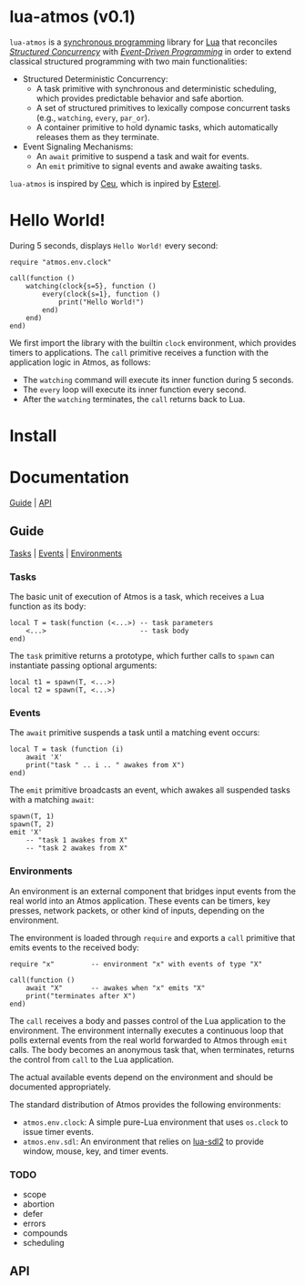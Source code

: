 # lua-atmos (v0.1)

`lua-atmos` is a [synchronous programming][1] library for [Lua][2] that
reconciles *[Structured Concurrency][3]* with *[Event-Driven Programming][4]*
in order to extend classical structured programming with two main
functionalities:

- Structured Deterministic Concurrency:
    - A task primitive with synchronous and deterministic scheduling, which
      provides predictable behavior and safe abortion.
    - A set of structured primitives to lexically compose concurrent tasks
      (e.g., `watching`, `every`, `par_or`).
    - A container primitive to hold dynamic tasks, which automatically releases
      them as they terminate.
- Event Signaling Mechanisms:
    - An `await` primitive to suspend a task and wait for events.
    - An `emit` primitive to signal events and awake awaiting tasks.

`lua-atmos` is inspired by [Ceu][5], which is inpired by [Esterel][6].

# Hello World!

During 5 seconds, displays `Hello World!` every second:

```
require "atmos.env.clock"

call(function ()
    watching(clock{s=5}, function ()
        every(clock{s=1}, function ()
            print("Hello World!")
        end)
    end)
end)
```

We first import the library with the builtin `clock` environment, which
provides timers to applications.
The `call` primitive receives a function with the application logic in Atmos,
as follows:

- The `watching` command will execute its inner function during 5 seconds.
- The `every` loop will execute its inner function every second.
- After the `watching` terminates, the `call` returns back to Lua.

# Install

# Documentation

[Guide](#guide) |
[API](#api)

## Guide

[Tasks](#tasks) |
[Events](#events) |
[Environments](#environments)

### Tasks

The basic unit of execution of Atmos is a task, which receives a Lua function
as its body:

```
local T = task(function (<...>) -- task parameters
    <...>                       -- task body
end)
```

The `task` primitive returns a prototype, which further calls to `spawn` can
instantiate passing optional arguments:

```
local t1 = spawn(T, <...>)
local t2 = spawn(T, <...>)
```

### Events

The `await` primitive suspends a task until a matching event occurs:

```
local T = task (function (i)
    await 'X'
    print("task " .. i .. " awakes from X")
end)
```

The `emit` primitive broadcasts an event, which awakes all suspended tasks with
a matching `await`:

```
spawn(T, 1)
spawn(T, 2)
emit 'X'
    -- "task 1 awakes from X"
    -- "task 2 awakes from X"
```

### Environments

An environment is an external component that bridges input events from the real
world into an Atmos application.
These events can be timers, key presses, network packets, or other kind of
inputs, depending on the environment.

The environment is loaded through `require` and exports a `call` primitive that
emits events to the received body:

```
require "x"         -- environment "x" with events of type "X"

call(function ()
    await "X"       -- awakes when "x" emits "X"
    print("terminates after X")
end)
```

The `call` receives a body and passes control of the Lua application to the
environment.
The environment internally executes a continuous loop that polls external
events from the real world forwarded to Atmos through `emit` calls.
The body becomes an anonymous task that, when terminates, returns the control
from `call` to the Lua application.

The actual available events depend on the environment and should be documented
appropriately.

The standard distribution of Atmos provides the following environments:

- `atmos.env.clock`:
    A simple pure-Lua environment that uses `os.clock` to issue timer events.
- `atmos.env.sdl`:
    An environment that relies on [lua-sdl2][7] to provide window, mouse, key,
    and timer events.

### TODO

- scope
- abortion
- defer
- errors
- compounds
- scheduling

## API

[1]: https://www.lua.org/
[2]: https://fsantanna.github.io/sc.html
[3]: https://en.wikipedia.org/wiki/Structured_concurrency
[4]: https://en.wikipedia.org/wiki/Event-driven_programming
[5]: https://www.ceu-lang.org/
[6]: https://en.wikipedia.org/wiki/Esterel
[7]: https://github.com/Tangent128/luasdl2
